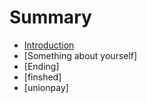 # Summary

* [Introduction](README.md)
* [Something about yourself]
* [Ending]
* [finshed]
* [unionpay]


